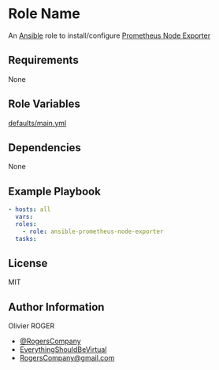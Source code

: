 # Role Name

An [Ansible](https://www.ansible.com) role to install/configure [Prometheus Node Exporter](https://github.com/prometheus/node_exporter)

## Requirements

None

## Role Variables

[defaults/main.yml](defaults/main.yml)

## Dependencies

None

## Example Playbook

```yaml
- hosts: all
  vars:
  roles:
    - role: ansible-prometheus-node-exporter
  tasks:
```

## License

MIT

## Author Information

Olivier ROGER

- [@RogersCompany](https://www.twitter.com/RogersCompany)
- [EverythingShouldBeVirtual](http://everythingshouldbevirtual.com)
- [RogersCompany@gmail.com](mailto:RogersCompany@gmail.com)
